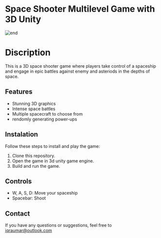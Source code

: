 # Space Shooter Multilevel Game with 3D Unity

![end](https://github.com/iqra-yasmin/space-shooter-game-Unity-3D/assets/143939396/0c7572e0-5b1b-4141-8178-733167fee869)


# Discription
This is a 3D space shooter game where players take control of a spaceship and engage in epic battles against enemy and asteriods in the depths of space. 

## Features
- Stunning 3D graphics
- Intense space battles
- Multiple spacecraft to choose from
- rendomly generating power-ups

## Instalation 
Follow these steps to install and play the game:
1. Clone this repository.
2. Open the game in 3d unity game engine.
3. Build and run the game.

## Controls
- W, A, S, D: Move your spaceship
- Spacebar: Shoot


## Contact
If you have any questions or suggestions, feel free to  iqraumar@outlook.com

